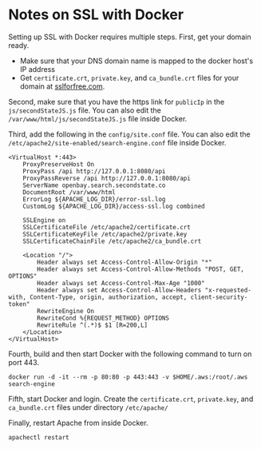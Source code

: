 # Notes on SSL with Docker

Setting up SSL with Docker requires multiple steps. First, get your domain ready.

* Make sure that your DNS domain name is mapped to the docker host's IP address
* Get `certificate.crt`, `private.key`, and `ca_bundle.crt` files for your domain at [sslforfree.com](https://www.sslforfree.com/).

Second, make sure that you have the https link for `publicIp` in the `js/secondStateJS.js` file. You can also edit the `/var/www/html/js/secondStateJS.js` file inside Docker.

Third, add the following in the `config/site.conf` file. You can also edit the `/etc/apache2/site-enabled/search-engine.conf` file inside Docker.

```text
<VirtualHost *:443>
    ProxyPreserveHost On
    ProxyPass /api http://127.0.0.1:8080/api
    ProxyPassReverse /api http://127.0.0.1:8080/api
    ServerName openbay.search.secondstate.co
    DocumentRoot /var/www/html
    ErrorLog ${APACHE_LOG_DIR}/error-ssl.log
    CustomLog ${APACHE_LOG_DIR}/access-ssl.log combined

    SSLEngine on
    SSLCertificateFile /etc/apache2/certificate.crt
    SSLCertificateKeyFile /etc/apache2/private.key
    SSLCertificateChainFile /etc/apache2/ca_bundle.crt

    <Location "/">
        Header always set Access-Control-Allow-Origin "*"
        Header always set Access-Control-Allow-Methods "POST, GET, OPTIONS"
        Header always set Access-Control-Max-Age "1000"
        Header always set Access-Control-Allow-Headers "x-requested-with, Content-Type, origin, authorization, accept, client-security-token"
        RewriteEngine On
        RewriteCond %{REQUEST_METHOD} OPTIONS
        RewriteRule ^(.*)$ $1 [R=200,L]
    </Location>
</VirtualHost>
```

Fourth, build and then start Docker with the following command to turn on port 443.

```text
docker run -d -it --rm -p 80:80 -p 443:443 -v $HOME/.aws:/root/.aws search-engine
```

Fifth, start Docker and login. Create the `certificate.crt`, `private.key`, and `ca_bundle.crt` files under directory `/etc/apache/`

Finally, restart Apache from inside Docker.

```text
apachectl restart
```

